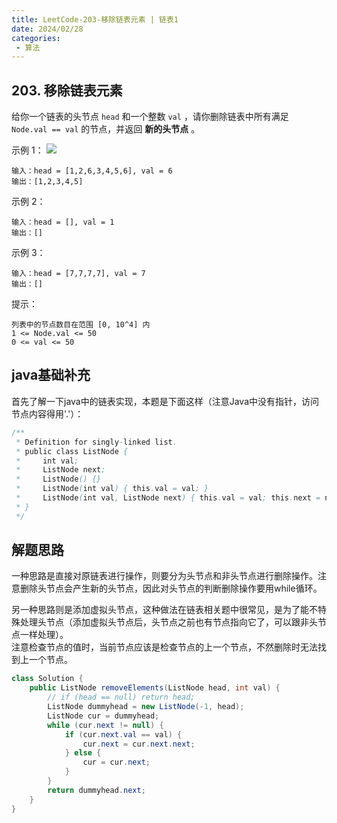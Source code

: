 ```yaml
---
title: LeetCode-203-移除链表元素 | 链表1
date: 2024/02/28
categories:
 - 算法
---
```

## 203. 移除链表元素

给你一个链表的头节点 `head` 和一个整数 `val` ，请你删除链表中所有满足 `Node.val == val` 的节点，并返回 <b>新的头节点</b> 。

示例 1：
![](/image/2024022801.jpg)
```
输入：head = [1,2,6,3,4,5,6], val = 6
输出：[1,2,3,4,5]
```
示例 2：
```
输入：head = [], val = 1
输出：[]
```
示例 3：
```
输入：head = [7,7,7,7], val = 7
输出：[]
```

提示：
```
列表中的节点数目在范围 [0, 10^4] 内
1 <= Node.val <= 50
0 <= val <= 50
```

## java基础补充

首先了解一下java中的链表实现，本题是下面这样（注意Java中没有指针，访问节点内容得用'.'）：
```java
/**
 * Definition for singly-linked list.
 * public class ListNode {
 *     int val;
 *     ListNode next;
 *     ListNode() {}
 *     ListNode(int val) { this.val = val; }
 *     ListNode(int val, ListNode next) { this.val = val; this.next = next; }
 * }
 */
```

## 解题思路

一种思路是直接对原链表进行操作，则要分为头节点和非头节点进行删除操作。注意删除头节点会产生新的头节点，因此对头节点的判断删除操作要用while循环。

另一种思路则是添加虚拟头节点，这种做法在链表相关题中很常见，是为了能不特殊处理头节点（添加虚拟头节点后，头节点之前也有节点指向它了，可以跟非头节点一样处理）。<br/>
注意检查节点的值时，当前节点应该是检查节点的上一个节点，不然删除时无法找到上一个节点。

```java
class Solution {
    public ListNode removeElements(ListNode head, int val) {
        // if (head == null) return head;
        ListNode dummyhead = new ListNode(-1, head);
        ListNode cur = dummyhead;
        while (cur.next != null) {
            if (cur.next.val == val) {
                cur.next = cur.next.next;
            } else {
                cur = cur.next;
            }
        }
        return dummyhead.next;
    }
}
```